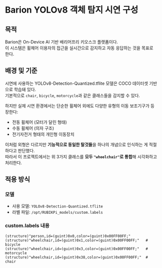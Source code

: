 # Barion YOLOv8 객체 탐지 시연 구성

## 목적
Barion은 On-Device AI 기반 배리어프리 키오스크 플랫폼이다.  
이 시스템은 휠체어 이용자의 접근을 실시간으로 감지하고 자동 응답하는 것을 목표로 한다.

## 배경 및 기준

시연에 사용하는 YOLOv8-Detection-Quantized.tflite 모델은 COCO 데이터셋 기반으로 학습돼 있다.  
기본적으로 `chair`, `bicycle`, `motorcycle`과 같은 클래스들을 감지할 수 있다.

하지만 실제 시연 환경에서는 단순한 휠체어 외에도 다양한 유형의 이동 보조기구가 등장한다:

- 전동 휠체어 (모터가 달린 형태)
- 수동 휠체어 (의자 구조)
- 전기자전거 형태의 개인형 이동장치

이처럼 외형은 다르지만 **기능적으로 동일한 탈것들**을 하나의 개념으로 인식하는 게 적절하다고 판단했다.  
따라서 이 프로젝트에서는 위 3가지 클래스를 **모두 `"wheelchair"`로 통합**해 시각화하고 처리한다.

## 적용 방식

### 모델
- 사용 모델: `YOLOv8-Detection-Quantized.tflite`
- 라벨 파일: `/opt/RUBIKPi_models/custom.labels`

### custom.labels 내용

```plaintext
(structure)"person,id=(guint)0x0,color=(guint)0x00FF00FF;"
(structure)"wheelchair,id=(guint)0x1,color=(guint)0x00FF00FF;"   # bicycle
(structure)"wheelchair,id=(guint)0x3,color=(guint)0x00FF00FF;"   # motorcycle
(structure)"wheelchair,id=(guint)0x38,color=(guint)0x00FF00FF;"  # chair
